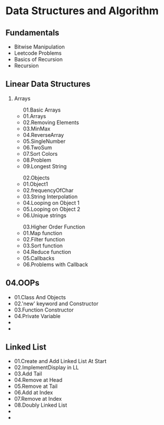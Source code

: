 # Data Structures and Algorithm

<h2>Fundamentals</h2>
<ul>
    <li>Bitwise Manipulation</li>
    <li>Leetcode Problems</li>
    <li>Basics of Recursion</li>
    <li>Recursion</li>
</ul>

<h2>Linear Data Structures</h2>
<ol>
    <li>Arrays</li>
    <ul>
    01.Basic Arrays
        <li>01.Arrays</li>
        <li>02.Removing Elements</li>
        <li>03.MinMax</li>
        <li>04.ReverseArray</li>
        <li>05.SingleNumber</li>
        <li>06.TwoSum</li>
        <li>07.Sort Colors</li>
        <li>08.Problem</li>
        <li>09.Longest String</li>
    </ul>
    <ul>02.Objects
        <li>01.Object1</li>
        <li>02.frequencyOfChar</li>
        <li>03.String Interpolation</li>
        <li>04.Looping on Object 1</li>
        <li>05.Looping on Object 2</li>
        <li>06.Unique strings</li>
    </ul>
    <ul>03.Higher Order Function
        <li>01.Map function</li>
        <li>02.Filter function</li>
        <li>03.Sort function</li>
        <li>04.Reduce function</li>
        <li>05.Callbacks</li>
        <li>06.Problems with Callback</li>
    </ul>
</ol>

<h2>04.OOPs</h2>
    <ul>
        <li>01.Class And Objects</li>
        <li>02.'new' keyword and Constructor</li>
        <li>03.Function Constructor</li>
        <li>04.Private Variable</li>
        <li></li>
        <li></li>
    </ul>

<h2>Linked List</h2>
<ul>
    <li>01.Create and Add Linked List At Start</li>
    <li>02.ImplementDisplay in LL</li>
    <li>03.Add Tail</li>
    <li>04.Remove at Head</li>
    <li>05.Remove at Tail</li>
    <li>06.Add at Index</li>
    <li>07.Remove at Index</li>
    <li>08.Doubly Linked List</li>
    <li></li>
    <li></li>
</ul>

